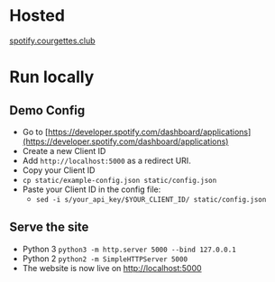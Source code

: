 # Hosted
[spotify.courgettes.club](spotify.courgettes.club)

# Run locally
## Demo Config
- Go to [https://developer.spotify.com/dashboard/applications](https://developer.spotify.com/dashboard/applications)
- Create a new Client ID
- Add `http://localhost:5000` as a redirect URI.
- Copy your Client ID
- `cp static/example-config.json static/config.json`
- Paste your Client ID in the config file:
  - `sed -i s/your_api_key/$YOUR_CLIENT_ID/ static/config.json`

## Serve the site
- Python 3
  `python3 -m http.server 5000 --bind 127.0.0.1`
- Python 2
  `python2 -m SimpleHTTPServer 5000`
- The website is now live on [http://localhost:5000](http://localhost:5000)
